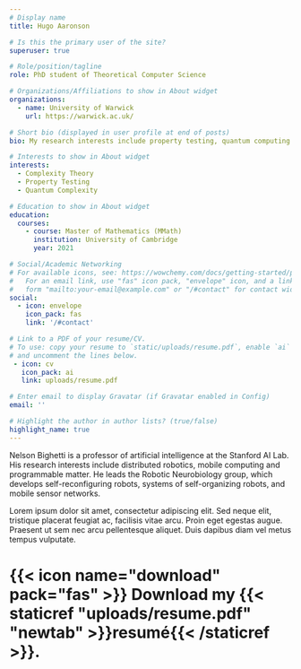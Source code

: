 ```yaml
---
# Display name
title: Hugo Aaronson

# Is this the primary user of the site?
superuser: true

# Role/position/tagline
role: PhD student of Theoretical Computer Science

# Organizations/Affiliations to show in About widget
organizations:
  - name: University of Warwick
    url: https://warwick.ac.uk/

# Short bio (displayed in user profile at end of posts)
bio: My research interests include property testing, quantum computing and information theory.

# Interests to show in About widget
interests:
  - Complexity Theory
  - Property Testing
  - Quantum Complexity

# Education to show in About widget
education:
  courses:
    - course: Master of Mathematics (MMath)
      institution: University of Cambridge
      year: 2021

# Social/Academic Networking
# For available icons, see: https://wowchemy.com/docs/getting-started/page-builder/#icons
#   For an email link, use "fas" icon pack, "envelope" icon, and a link in the
#   form "mailto:your-email@example.com" or "/#contact" for contact widget.
social:
  - icon: envelope
    icon_pack: fas
    link: '/#contact'

# Link to a PDF of your resume/CV.
# To use: copy your resume to `static/uploads/resume.pdf`, enable `ai` icons in `params.toml`,
# and uncomment the lines below.
 - icon: cv
   icon_pack: ai
   link: uploads/resume.pdf

# Enter email to display Gravatar (if Gravatar enabled in Config)
email: ''

# Highlight the author in author lists? (true/false)
highlight_name: true
---
```


Nelson Bighetti is a professor of artificial intelligence at the Stanford AI Lab. His research interests include distributed robotics, mobile computing and programmable matter. He leads the Robotic Neurobiology group, which develops self-reconfiguring robots, systems of self-organizing robots, and mobile sensor networks.

Lorem ipsum dolor sit amet, consectetur adipiscing elit. Sed neque elit, tristique placerat feugiat ac, facilisis vitae arcu. Proin eget egestas augue. Praesent ut sem nec arcu pellentesque aliquet. Duis dapibus diam vel metus tempus vulputate.

# {{< icon name="download" pack="fas" >}} Download my {{< staticref "uploads/resume.pdf" "newtab" >}}resumé{{< /staticref >}}.
